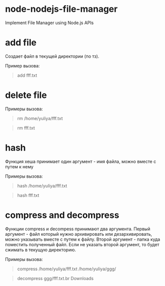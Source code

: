 # node-nodejs-file-manager

Implement File Manager using Node.js APIs

# add file

Создает файл в текущей директории (по тз).

Пример вызова:
> add fff.txt

# delete file

Примеры вызова:
> rm /home/yuliya/fff.txt

> rm fff.txt

# hash

Функция хеша принимает один аргумент - имя файла, можно вместе с путем к нему

Примеры вызова:
> hash /home/yuliya/fff.txt

> hash fff.txt

# compress and decompress

Функции compress и decompess принимают два аргумента. 
Первый аргумент - файл который нужно архивировать или дезархивировать, можно указывать вместе с путем к файлу.
Второй аргумент - папка куда поместить полученный файл.
Если не указать второй аргумент, то будет сжимать в текущую директорию.

Примеры вызова:
> compress /home/yuliya/fff.txt /home/yuliya/ggg/

> decompress ggg/fff.txt.br Downloads

